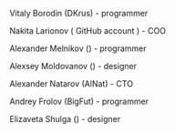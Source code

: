 Vitaly Borodin (DKrus) - programmer

Nakita Larionov ( GitHub account ) - COO

Alexander Melnikov () - programmer

Alexsey Moldovanov () - designer

Alexander Natarov (AlNat) - CTO

Andrey Frolov (BigFut) - programmer

Elizaveta Shulga () - designer
